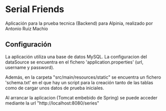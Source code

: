 # Serial Friends

Aplicación para la prueba tecnica (Backend) para Alpinia, realizado por Antonio Ruiz Machio


## Configuración

La aplicación utiliza una base de datos MySQL. La configuracion del dataSource se encuentra en el fichero 'application.properties' (url, username y password).

Además, en la carpeta "src/main/resources/static" se encuentra un fichero 'schema.txt' en el que hay un script para la creación tanto de las tablas como de cargar unos datos de prueba iniciales.


Al arrancar la aplicacion (Tomcat embebido de Spring) se puede acceder mediante la url "http://localhost:8080/series"

